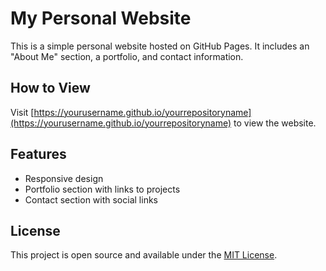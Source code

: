 # My Personal Website

This is a simple personal website hosted on GitHub Pages. It includes an "About Me" section, a portfolio, and contact information.

## How to View

Visit [https://yourusername.github.io/yourrepositoryname](https://yourusername.github.io/yourrepositoryname) to view the website.

## Features

- Responsive design
- Portfolio section with links to projects
- Contact section with social links

## License

This project is open source and available under the [MIT License](LICENSE).
